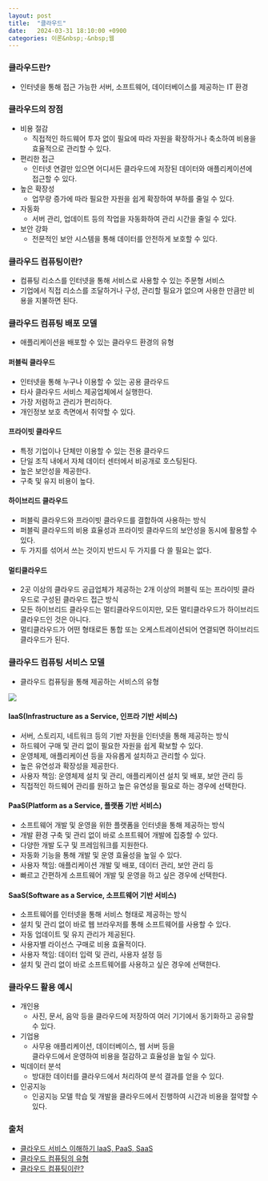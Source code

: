 ```yaml
---
layout: post
title:  "클라우드"
date:   2024-03-31 18:10:00 +0900
categories: 이론&nbsp;-&nbsp;웹
---
```


### 클라우드란?

- 인터넷을 통해 접근 가능한 서버, 소프트웨어, 데이터베이스를 제공하는 IT 환경

### 클라우드의 장점

- 비용 절감
    - 직접적인 하드웨어 투자 없이 필요에 따라 자원을 확장하거나 축소하여 비용을 효율적으로 관리할 수 있다.
- 편리한 접근
    - 인터넷 연결만 있으면 어디서든 클라우드에 저장된 데이터와 애플리케이션에 접근할 수 있다.
- 높은 확장성
    - 업무량 증가에 따라 필요한 자원을 쉽게 확장하여 부하를 줄일 수 있다.
- 자동화
    - 서버 관리, 업데이트 등의 작업을 자동화하여 관리 시간을 줄일 수 있다.
- 보안 강화
    - 전문적인 보안 시스템을 통해 데이터를 안전하게 보호할 수 있다.

### 클라우드 컴퓨팅이란?

- 컴퓨팅 리소스를 인터넷을 통해 서비스로 사용할 수 있는 주문형 서비스
- 기업에서 직접 리소스를 조달하거나 구성, 관리할 필요가 없으며 사용한 만큼만 비용을 지불하면 된다.

### 클라우드 컴퓨팅 배포 모델

- 애플리케이션을 배포할 수 있는 클라우드 환경의 유형

#### 퍼블릭 클라우드

- 인터넷을 통해 누구나 이용할 수 있는 공용 클라우드
- 타사 클라우드 서비스 제공업체에서 실행한다.
- 가장 저렴하고 관리가 편리하다.
- 개인정보 보호 측면에서 취약할 수 있다.

#### 프라이빗 클라우드

- 특정 기업이나 단체만 이용할 수 있는 전용 클라우드
- 단일 조직 내에서 자체 데이터 센터에서 비공개로 호스팅된다.
- 높은 보안성을 제공한다.
- 구축 및 유지 비용이 높다.

#### 하이브리드 클라우드
- 퍼블릭 클라우드와 프라이빗 클라우드를 결합하여 사용하는 방식
- 퍼블릭 클라우드의 비용 효율성과 프라이빗 클라우드의 보안성을 동시에 활용할 수 있다.
- 두 가지를 섞어서 쓰는 것이지 반드시 두 가지를 다 쓸 필요는 없다.

#### 멀티클라우드

- 2곳 이상의 클라우드 공급업체가 제공하는 2개 이상의 퍼블릭 또는 프라이빗 클라우드로 구성된 클라우드 접근 방식
- 모든 하이브리드 클라우드는 멀티클라우드이지만, 모든 멀티클라우드가 하이브리드 클라우드인 것은 아니다.
- 멀티클라우드가 어떤 형태로든 통합 또는 오케스트레이션되어 연결되면 하이브리드 클라우드가 된다.

### 클라우드 컴퓨팅 서비스 모델

- 클라우드 컴퓨팅을 통해 제공하는 서비스의 유형

<img src="https://www.whatap.io/ko/blog/9/img/iaas_paas_saas3.webp"/>

#### IaaS(Infrastructure as a Service, 인프라 기반 서비스)

- 서버, 스토리지, 네트워크 등의 기반 자원을 인터넷을 통해 제공하는 방식
- 하드웨어 구매 및 관리 없이 필요한 자원을 쉽게 확보할 수 있다.
- 운영체제, 애플리케이션 등을 자유롭게 설치하고 관리할 수 있다.
- 높은 유연성과 확장성을 제공한다.
- 사용자 책임: 운영체제 설치 및 관리, 애플리케이션 설치 및 배포, 보안 관리 등
- 직접적인 하드웨어 관리를 원하고 높은 유연성을 필요로 하는 경우에 선택한다.

#### PaaS(Platform as a Service, 플랫폼 기반 서비스)

- 소프트웨어 개발 및 운영을 위한 플랫폼을 인터넷을 통해 제공하는 방식
- 개발 환경 구축 및 관리 없이 바로 소프트웨어 개발에 집중할 수 있다.
- 다양한 개발 도구 및 프레임워크를 지원한다.
- 자동화 기능을 통해 개발 및 운영 효율성을 높일 수 있다.
- 사용자 책임: 애플리케이션 개발 및 배포, 데이터 관리, 보안 관리 등
- 빠르고 간편하게 소프트웨어 개발 및 운영을 하고 싶은 경우에 선택한다.

#### SaaS(Software as a Service, 소프트웨어 기반 서비스)

- 소프트웨어를 인터넷을 통해 서비스 형태로 제공하는 방식
- 설치 및 관리 없이 바로 웹 브라우저를 통해 소프트웨어를 사용할 수 있다.
- 자동 업데이트 및 유지 관리가 제공된다.
- 사용자별 라이선스 구매로 비용 효율적이다.
- 사용자 책임: 데이터 입력 및 관리, 사용자 설정 등
- 설치 및 관리 없이 바로 소프트웨어를 사용하고 싶은 경우에 선택한다.

### 클라우드 활용 예시

- 개인용
    - 사진, 문서, 음악 등을 클라우드에 저장하여 여러 기기에서 동기화하고 공유할 수 있다.
- 기업용
    - 사무용 애플리케이션, 데이터베이스, 웹 서버 등을  
    클라우드에서 운영하여 비용을 절감하고 효율성을 높일 수 있다.
- 빅데이터 분석
    - 방대한 데이터를 클라우드에서 처리하여 분석 결과를 얻을 수 있다.
- 인공지능
    - 인공지능 모델 학습 및 개발을 클라우드에서 진행하여 시간과 비용을 절약할 수 있다.

### 출처

- [클라우드 서비스 이해하기 IaaS, PaaS, SaaS](https://www.whatap.io/ko/blog/9/)
- [클라우드 컴퓨팅의 유형](https://www.redhat.com/ko/topics/cloud-computing/public-cloud-vs-private-cloud-and-hybrid-cloud)
- [클라우드 컴퓨팅이란?](https://cloud.google.com/learn/what-is-cloud-computing?hl=ko)